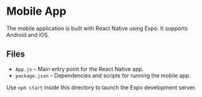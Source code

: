 # Mobile App

The mobile application is built with React Native using Expo. It supports Android and iOS.

## Files
- `App.js` – Main entry point for the React Native app.
- `package.json` – Dependencies and scripts for running the mobile app.

Use `npm start` inside this directory to launch the Expo development server.
